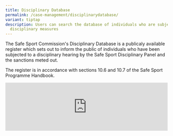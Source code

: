```yaml
---
title: Disciplinary Database
permalink: /case-management/disciplinarydatabase/
variant: tiptap
description: Users can search the database of individuals who are subjects of
  disciplinary measures
---
```

<p>The Safe Sport Commission's Disciplinary Database is a publicaly available
register which sets out to inform the public of individuals who have been
subjected to a disciplinary hearing by the Safe Sport Disciplinary Panel
and the sanctions meted out.</p>
<p>The register is in accordance with sections 10.6 and 10.7 of the Safe
Sport Programme Handbook.</p>
<div class="iframe-wrapper">
<iframe width="100%" allowfullscreen="true" frameborder="0" src="https://docs.google.com/spreadsheets/d/e/2PACX-1vQXq-AZ8pArmYgaVqzokwu-W3DWozzxEEE_LRzZnbhjrCmwe13JYRBi3rMma67WrHglO2QCbg3fv-km/pubhtml?widget=true&amp;headers=false"></iframe>
</div>
<p></p>